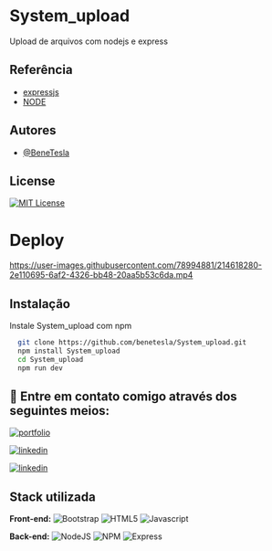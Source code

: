 # System_upload


Upload de arquivos com nodejs e express




## Referência

 - [expressjs](https://expressjs.com/pt-br/)
 - [NODE](https://nodejs.org/en/)

 

## Autores

- [@BeneTesla](https://github.com/benetesla)


## License

[![MIT License](https://img.shields.io/badge/License-MIT-green.svg)](https://choosealicense.com/licenses/mit/)

# Deploy 

https://user-images.githubusercontent.com/78994881/214618280-2e110695-6af2-4326-bb48-20aa5b53c6da.mp4


## Instalação

Instale System_upload com npm

```bash
  git clone https://github.com/benetesla/System_upload.git  
  npm install System_upload
  cd System_upload
  npm run dev
```
    
## 🔗 Entre em contato comigo através dos seguintes meios:

[![portfolio](https://img.shields.io/badge/my_portfolio-000?style=for-the-badge&logo=ko-fi&logoColor=white)](https://bene-teslav1.vercel.app/)

[![linkedin](https://img.shields.io/badge/linkedin-0A66C2?style=for-the-badge&logo=linkedin&logoColor=white)](https://www.linkedin.com/in/bene-tesla/)

[![linkedin](https://img.shields.io/badge/Instagram-E4405F?style=for-the-badge&logo=instagram&logoColor=white)](https://www.instagram.com/bene_tesla/)



## Stack utilizada

**Front-end:**
![Bootstrap](https://img.shields.io/badge/Bootstrap-563D7C?style=for-the-badge&logo=bootstrap&logoColor=white)
![HTML5](https://img.shields.io/badge/HTML5-E34F26?style=for-the-badge&logo=html5&logoColor=white)
![Javascript](https://img.shields.io/badge/JavaScript-323330?style=for-the-badge&logo=javascript&logoColor=F7DF1E)

**Back-end:** ![NodeJS](https://img.shields.io/badge/Node.js-339933?style=for-the-badge&logo=nodedotjs&logoColor=white)
![NPM](https://img.shields.io/badge/npm-CB3837?style=for-the-badge&logo=npm&logoColor=white)
![Express](https://img.shields.io/badge/Express.js-000000?style=for-the-badge&logo=express&logoColor=white)


